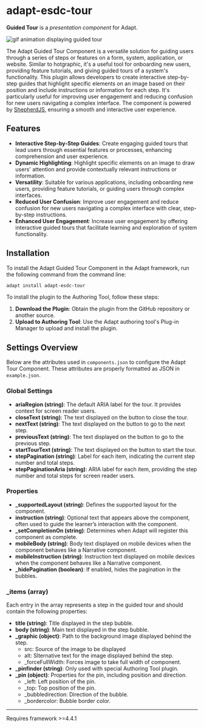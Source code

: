 # adapt-esdc-tour

**Guided Tour** is a *presentation component* for Adapt.

![gif animation displaying guided tour](https://raw.githubusercontent.com/wiki/LIT-EIA/adapt-esdc-tour/adapt-esdc-tour-animated-demo.gif)

The Adapt Guided Tour Component is a versatile solution for guiding users through a series of steps or features on a form, system, application, or website. Similar to hotgraphic, it's a useful tool for onboarding new users, providing feature tutorials, and giving guided tours of a system's functionality. This plugin allows developers to create interactive step-by-step guides that highlight specific elements on an image based on their position and include instructions or information for each step. It's particularly useful for improving user engagement and reducing confusion for new users navigating a complex interface. The component is powered by [ShepherdJS](https://github.com/shepherd-pro/shepherd), ensuring a smooth and interactive user experience.

## Features

- **Interactive Step-by-Step Guides**: Create engaging guided tours that lead users through essential features or processes, enhancing comprehension and user experience.
- **Dynamic Highlighting**: Highlight specific elements on an image to draw users' attention and provide contextually relevant instructions or information.
- **Versatility**: Suitable for various applications, including onboarding new users, providing feature tutorials, or guiding users through complex interfaces.
- **Reduced User Confusion**: Improve user engagement and reduce confusion for new users navigating a complex interface with clear, step-by-step instructions.
- **Enhanced User Engagement**: Increase user engagement by offering interactive guided tours that facilitate learning and exploration of system functionality.

## Installation

To install the Adapt Guided Tour Component in the Adapt framework, run the following command from the command line:

```sh
adapt install adapt-esdc-tour
```

To install the plugin to the Authoring Tool, follow these steps:

1. **Download the Plugin**: Obtain the plugin from the GitHub repository or another source.
2. **Upload to Authoring Tool**: Use the Adapt authoring tool\'s Plug-in Manager to upload and install the plugin.

## Settings Overview

Below are the attributes used in `components.json` to configure the Adapt Tour Component. These attributes are properly formatted as JSON in `example.json`.

### Global Settings

- **ariaRegion (string)**: The default ARIA label for the tour. It provides context for screen reader users.
- **closeText (string)**: The text displayed on the button to close the tour.
- **nextText (string)**: The text displayed on the button to go to the next step.
- **previousText (string)**: The text displayed on the button to go to the previous step.
- **startTourText (string)**: The text displayed on the button to start the tour.
- **stepPagination (string)**: Label for each item, indicating the current step number and total steps.
- **stepPaginationAria (string)**: ARIA label for each item, providing the step number and total steps for screen reader users.

### Properties

- **_supportedLayout (string)**: Defines the supported layout for the component.
- **instruction (string)**: Optional text that appears above the component, often used to guide the learner’s interaction with the component.
- **_setCompletionOn (string)**: Determines when Adapt will register this component as complete.
- **mobileBody (string)**: Body text displayed on mobile devices when the component behaves like a Narrative component.
- **mobileInstruction (string)**: Instruction text displayed on mobile devices when the component behaves like a Narrative component.
- **_hidePagination (boolean)**: If enabled, hides the pagination in the bubbles.

### _items (array)

Each entry in the array represents a step in the guided tour and should contain the following properties:

- **title (string)**: Title displayed in the step bubble.
- **body (string)**: Main text displayed in the step bubble.
- **_graphic (object)**: Path to the background image displayed behind the step.
  - src: Source of the image to be displayed
  - alt: Slternative text for the image displayed behind the step.
  - _forceFullWidth: Forces image to take full width of component.
- **_pinfinder (string)**: Only used with special Authoring Tool plugin.
- **_pin (object)**: Properties for the pin, including position and direction.
  - _left: Left position of the pin.
  - _top: Top position of the pin.
  - _bubbledirection: Direction of the bubble.
  - _bordercolor: Bubble border color.
----------------------------
Requires framework >=4.4.1
